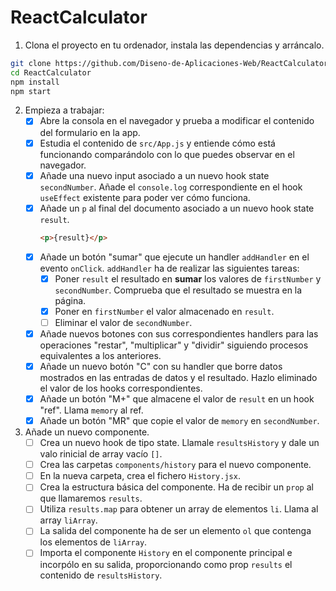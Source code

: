 # ReactCalculator

1. Clona el proyecto en tu ordenador, instala las dependencias y arráncalo.
```bash
git clone https://github.com/Diseno-de-Aplicaciones-Web/ReactCalculator.git
cd ReactCalculator
npm install
npm start
```
2. Empieza a trabajar:
   - [X] Abre la consola en el navegador y prueba a modificar el contenido del formulario en la app.
   - [X] Estudia el contenido de `src/App.js` y entiende cómo está funcionando comparándolo con lo que puedes observar en el navegador.
   - [X] Añade una nuevo input asociado a un nuevo hook state `secondNumber`. Añade el `console.log` correspondiente en el hook `useEffect` existente para poder ver cómo funciona.
   - [X] Añade un `p` al final del documento asociado a un nuevo hook state `result`.
        ```html
        <p>{result}</p>
        ```
    - [X] Añade un botón "sumar" que ejecute un handler `addHandler` en el evento `onClick`. `addHandler` ha de realizar las siguientes tareas:
        - [X] Poner `result` el resultado en **sumar** los valores de `firstNumber` y `secondNumber`. Comprueba que el resultado se muestra en la página.
        - [X] Poner en `firstNumber` el valor almacenado en `result`.
        - [ ] Eliminar el valor de `secondNumber`.
    - [X] Añade nuevos botones con sus correspondientes handlers para las operaciones "restar", "multiplicar" y "dividir" siguiendo procesos equivalentes a los anteriores.
    - [X] Añade un nuevo botón "C" con su handler que borre datos mostrados en las entradas de datos y el resultado. Hazlo eliminado el valor de los hooks correspondientes.
    - [X] Añade un botón "M+" que almacene el valor de `result` en un hook "ref". Llama `memory` al ref.
    - [X] Añade un botón "MR" que copie el valor de `memory` en `secondNumber`.

3. Añade un nuevo componente.
    - [ ] Crea un nuevo hook de tipo state. Llamale `resultsHistory` y dale un valo rinicial de array vacío `[]`.
    - [ ] Crea las carpetas `components/history` para el nuevo componente.
    - [ ] En la nueva carpeta, crea el fichero `History.jsx`.
    - [ ] Crea la estructura básica del componente. Ha de recibir un `prop` al que llamaremos `results`.
    - [ ] Utiliza `results.map` para obtener un array de elementos `li`. Llama al array `liArray`.
    - [ ] La salida del componente ha de ser un elemento `ol` que contenga los elementos de `liArray`.
    - [ ] Importa el componente `History` en el componente principal e incorpólo en su salida, proporcionando como prop `results` el contenido de `resultsHistory`.
